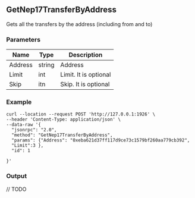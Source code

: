 ## GetNep17TransferByAddress

 Gets all the transfers by the address (including from and to)

### Parameters

| Name | Type | Description |
| -------- | -------- | ------ |
| Address  | string | Address |
| Limit    | int | Limit. It is optional |
| Skip     | itn  | Skip. It is optional |

### Example
```shell
curl --location --request POST 'http://127.0.0.1:1926' \
--header 'Content-Type: application/json' \
--data-raw '{
  "jsonrpc": "2.0",
  "method": "GetNep17TransferByAddress",
  "params": {"Address": "0xeba621d37ff117d9ce73c1579bf260aa779cb392",
  "Limit":3 },
  "id": 1

}'
```

### Output

// TODO
